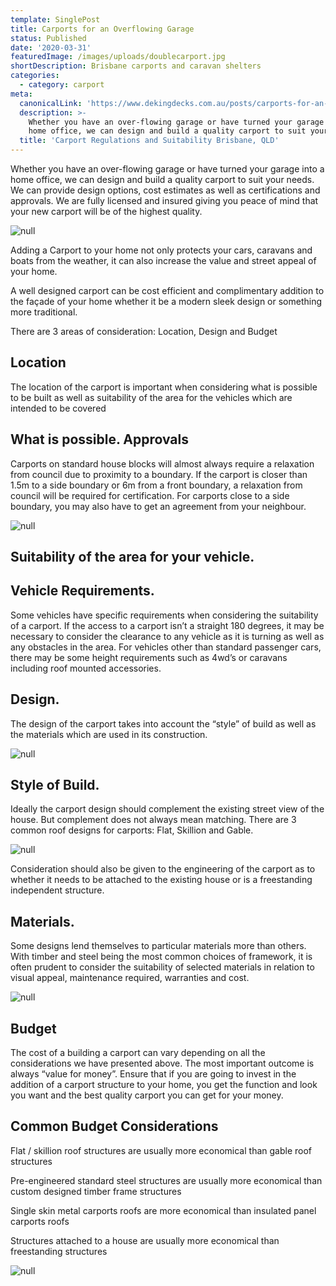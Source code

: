 ```yaml
---
template: SinglePost
title: Carports for an Overflowing Garage
status: Published
date: '2020-03-31'
featuredImage: /images/uploads/doublecarport.jpg
shortDescription: Brisbane carports and caravan shelters
categories:
  - category: carport
meta:
  canonicalLink: 'https://www.dekingdecks.com.au/posts/carports-for-an-overflowing-garage/'
  description: >-
    Whether you have an over-flowing garage or have turned your garage into a
    home office, we can design and build a quality carport to suit your needs.
  title: 'Carport Regulations and Suitability Brisbane, QLD'
---
```

Whether you have an over-flowing garage or have turned your garage into a home office, we can design and build a quality carport to suit your needs. We can provide design options, cost estimates as well as certifications and approvals. We are fully licensed and insured giving you peace of mind that your new carport will be of the highest quality.

![null](/images/uploads/caravanroof.jpg)

Adding a Carport to your home not only protects your cars, caravans and boats from the weather, it can also increase the value and street appeal of your home. 

A well designed carport can be cost efficient and complimentary addition to the façade of your home whether it be a modern sleek design or something more traditional.

There are 3 areas of consideration: Location, Design and Budget

## Location

The location of the carport is important when considering what is possible to be built as well as suitability of the area for the vehicles which are intended to be covered

## What is possible. Approvals

Carports on standard house blocks will almost always require a relaxation from council due to proximity to a boundary. If the carport is closer than 1.5m to a side boundary or 6m from a front boundary, a relaxation from council will be required for certification. For carports close to a side boundary, you may also have to get an agreement from your neighbour.

![null](/images/uploads/dutch-gable-front-gable-back.png)

## Suitability of the area for your vehicle.

## Vehicle Requirements.

Some vehicles have specific requirements when considering the suitability of a carport. If the access to a carport isn’t a straight 180 degrees, it may be necessary to consider the clearance to any vehicle as it is turning as well as any obstacles in the area. For vehicles other than standard passenger cars, there may be some height requirements such as 4wd’s or caravans including roof mounted accessories. 

## Design.

 The design of the carport takes into account the “style” of build as well as the materials which are used in its construction.

![null](/images/uploads/victoriapoint.jpg)

## Style of Build.

Ideally the carport design should complement the existing street view of the house. But complement does not always mean matching. There are 3 common roof designs for carports: Flat, Skillion and Gable. 

![null](/images/uploads/carport-icons.jpg)

Consideration should also be given to the engineering of the carport as to whether it needs to be attached to the existing house or is a freestanding independent structure.

## Materials.

Some designs lend themselves to particular materials more than others. With timber and steel being the most common choices of framework, it is often prudent to consider the suitability of selected materials in relation to visual appeal, maintenance required, warranties and cost.

![null](/images/uploads/carport.jpg)

## Budget

The cost of a building a carport can vary depending on all the considerations we have presented above. The most important outcome is always “value for money”. Ensure that if you are going to invest in the addition of a carport structure to your home, you get the function and look you want and the best quality carport you can get for your money.

## Common Budget Considerations

Flat / skillion roof structures are usually more economical than gable roof structures

Pre-engineered standard steel structures are usually more economical than custom designed timber frame structures

Single skin metal carports roofs are more economical than insulated panel carports roofs

Structures attached to a house are usually more economical than freestanding structures

![null](/images/uploads/dgr_carport5.jpg)
